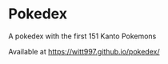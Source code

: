 # Pokedex
A pokedex with the first 151 Kanto Pokemons

Available at https://witt997.github.io/pokedex/
